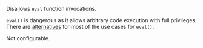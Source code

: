 Disallows `eval` function invocations.


`eval()` is dangerous as it allows arbitrary code execution with full privileges. There are
[alternatives](https://developer.mozilla.org/en-US/docs/Web/JavaScript/Reference/Global_Objects/eval)
for most of the use cases for `eval()`.

Not configurable.